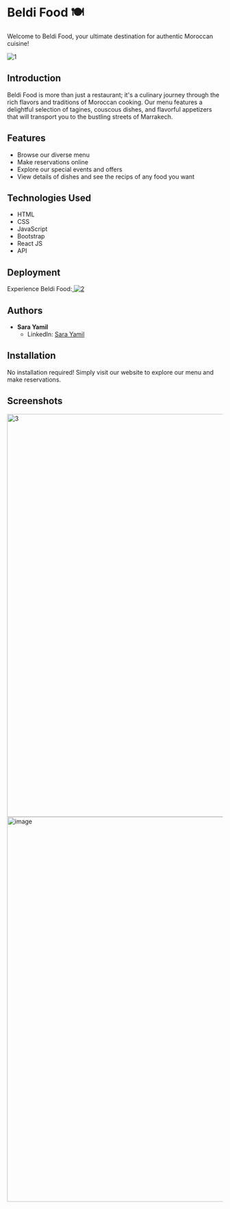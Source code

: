 # Beldi Food 🍽️

Welcome to Beldi Food, your ultimate destination for authentic Moroccan cuisine!

![1](https://github.com/SaraYamil/BeldiFoodWebstack/assets/43785364/90878c88-4b9b-432e-9f0e-8e47868fbb11)

## Introduction

Beldi Food is more than just a restaurant; it's a culinary journey through the rich flavors and traditions of Moroccan cooking. Our menu features a delightful selection of tagines, couscous dishes, and flavorful appetizers that will transport you to the bustling streets of Marrakech.

## Features

- Browse our diverse menu
- Make reservations online
- Explore our special events and offers
- View details of dishes and see the recips of any food you want

## Technologies Used

- HTML
- CSS
- JavaScript
- Bootstrap
- React JS
- API

## Deployment

Experience Beldi Food:[ ![2](https://github.com/SaraYamil/BeldiFoodWebstack/assets/43785364/2a766c9f-ac7d-41ae-bc01-ef95244632b1)](https://beldi-food-webstack.vercel.app/)

## Authors
- **Sara Yamil**
  - LinkedIn: [Sara Yamil](https://www.linkedin.com/in/sarayamil)

## Installation

No installation required! Simply visit our website to explore our menu and make reservations.

## Screenshots

<img width="941" alt="3" src="https://github.com/SaraYamil/BeldiFoodWebstack/assets/43785364/b2d6a1ae-c71b-4998-82cf-f53586193efa">

<img width="899" alt="image" src="https://github.com/SaraYamil/BeldiFoodWebstack/assets/128908115/b6109400-c746-45a5-a7e2-87c3cfa5014d">


